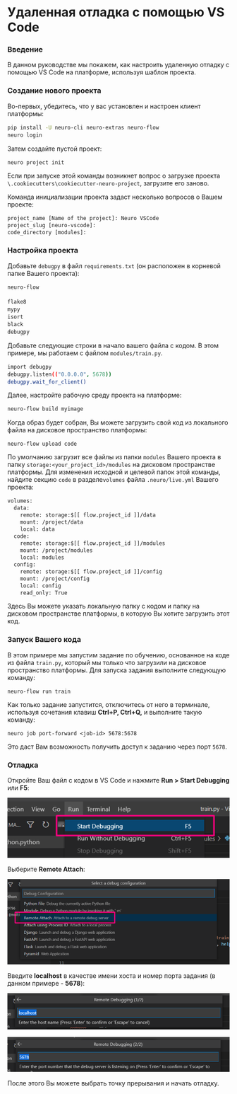 # Удаленная отладка с помощью VS Code

### Введение

В данном руководстве мы покажем, как настроить удаленную отладку с помощью VS Code на платформе, используя шаблон проекта.

### Создание нового проекта

Во-первых, убедитесь, что у вас установлен и настроен клиент платформы: 

```bash
pip install -U neuro-cli neuro-extras neuro-flow
neuro login
```

Затем создайте пустой проект:

```bash
neuro project init
```

Если при запуске этой команды возникнет вопрос о загрузке проекта `\.cookiecutters\cookiecutter-neuro-project`, загрузите его заново.

Команда инициализации проекта задаст несколько вопросов о Вашем проекте:

```text
project_name [Name of the project]: Neuro VSCode
project_slug [neuro-vscode]: 
code_directory [modules]:
```

### Настройка проекта

Добавьте `debugpy` в файл `requirements.txt` \(он расположен в корневой папке Вашего проекта\): 

```bash
neuro-flow

flake8
mypy
isort
black
debugpy
```

Добавьте следующие строки в начало вашего файла с кодом. В этом примере, мы работаем с файлом `modules/train.py`.

```bash
import debugpy
debugpy.listen(("0.0.0.0", 5678))
debugpy.wait_for_client()
```

Далее, настройте рабочую среду проекта на платформе:

```bash
neuro-flow build myimage
```

Когда образ будет собран, Вы можете загрузить свой код из локального файла на дисковое пространство платформы:

```text
neuro-flow upload code
```

По умолчанию загрузит все файлы из папки `modules` Вашего проекта в папку `storage:<your_project_id>/modules` на дисковом пространстве платформы. Для изменения исходной и целевой папок этой команды, найдите секцию `code` в разделе`volumes` файла `.neuro/live.yml` Вашего проекта:

```text
volumes:
  data:
    remote: storage:$[[ flow.project_id ]]/data
    mount: /project/data
    local: data
  code:
    remote: storage:$[[ flow.project_id ]]/modules
    mount: /project/modules
    local: modules
  config:
    remote: storage:$[[ flow.project_id ]]/config
    mount: /project/config
    local: config
    read_only: True
```

Здесь Вы можете указать локальную папку с кодом и папку на дисковом пространстве платформы, в которую Вы хотите загрузить этот код.

### Запуск Вашего кода

В этом примере мы запустим задание по обучению, основанное на коде из файла `train.py`, который мы только что загрузили на дисковое пространство платформы. Для запуска задания выполните следующую команду:

```text
neuro-flow run train
```

Как только задание запустится, отключитесь от него в терминале, используя сочетания клавиш **Ctrl+P, Ctrl+Q,** и выполните такую команду:

```text
neuro job port-forward <job-id> 5678:5678
```

Это даст Вам возможность получить доступ к заданию через порт `5678`.

### Отладка 

Откройте Ваш файл с кодом в VS Code и нажмите **Run &gt; Start Debugging** или **F5**:

![](../../.gitbook/assets/image%20%2889%29.png)

Выберите **Remote Attach**:

![](../../.gitbook/assets/image%20%2888%29%20%281%29.png)

Введите **localhost** в качестве имени хоста и номер порта задания \(в данном примере - **5678**\):

![](../../.gitbook/assets/image%20%2887%29.png)

![](../../.gitbook/assets/image%20%2891%29%20%281%29.png)

После этого Вы можете выбрать точку прерывания и начать отладку.

